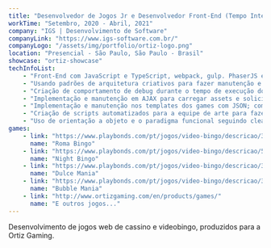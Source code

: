 ```yaml
---
title: "Desenvolvedor de Jogos Jr e Desenvolvedor Front-End (Tempo Integral)"
workTime: "Setembro, 2020 - Abril, 2021"
company: "IGS | Desenvolvimento de Software"
companyLink: "https://www.igs-software.com.br/"
companyLogo: "/assets/img/portfolio/ortiz-logo.png"
location: "Presencial - São Paulo, São Paulo - Brasil"
showcase: "ortiz-showcase"
techInfoList:
    - "Front-End com JavaScript e TypeScript, webpack, gulp. PhaserJS é o principal framework."
    - "Usando padrões de arquitetura criativos para fazer manutenção e implementações no game framework autoral da própria empresa feito no topo do PhaserJS."
    - "Criação de comportamento de debug durante o tempo de execução do jogo com uma GUI para otimizar a produção e manutenção do jogo."
    - "Implementação e manutenção em AJAX para carregar assets e solicitar os valores de sorteio, dados do jogador do jogo, etc."
    - "Implementação e manutenção nos templates dos games com JSON; comportamentos JSON automatizados para cada jogo; carregamento de scripts para cada jogo com lazy load."
    - "Criação de scripts automatizados para a equipe de arte para fazer uma melhor produção dos recursos de arte dos jogos."
    - "Uso de orientação a objeto e o paradigma funcional seguindo clean code e SOLID."
games:
    - link: "https://www.playbonds.com/pt/jogos/video-bingo/descricao/3726/Roma_Bingo"
      name: "Roma Bingo"
    - link: "https://www.playbonds.com/pt/jogos/video-bingo/descricao/5227/Night_Bingo"
      name: "Night Bingo"
    - link: "https://www.playbonds.com/pt/jogos/video-bingo/descricao/3460/Dulce_Mania"
      name: "Dulce Mania"
    - link: "https://www.playbonds.com/pt/jogos/video-bingo/descricao/3460/Bubble_Mania"
      name: "Bubble Mania"
    - link: "http://www.ortizgaming.com/en/products/games/"
      name: "E outros jogos..."
---
```


Desenvolvimento de jogos web de cassino e videobingo, produzidos para a Ortiz Gaming.